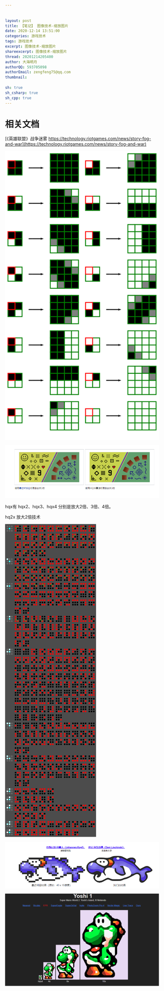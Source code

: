 ```yaml
---


layout: post
title: 【笔记】 图像技术-缩放图片
date: 2020-12-14 13:51:00
categories: 游戏技术
tags: 游戏技术
excerpt: 图像技术-缩放图片
shareexcerpt: 图像技术-缩放图片
thread: 20201214205400
author: 大海明月
authorQQ: 593705098
authorEmail: zengfeng75@qq.com
thumbnail:

sh: true
sh_csharp: true
sh_cpp: true
---
```










# 相关文档

[《英雄联盟》战争迷雾 https://technology.riotgames.com/news/story-fog-and-war](https://technology.riotgames.com/news/story-fog-and-war)



![img](2020-12-14-笔记-图像技术-缩放图片/fow_diagram.png)



[缩放图像技术 hqx]: https://en.wikipedia.org/wiki/Hqx

![image-20201214212934623](2020-12-14-笔记-战争迷雾/image-20201214212934623.png)





[缩放图像技术 hqx 滤镜代码和原理]: http://blog.pkh.me/p/19-butchering-hqx-scaling-filters.html

hqx有 hqx2、hqx3、hqx4 分别是放大2倍、3倍、4倍。

hq2x 放大2倍技术

![centerimg](2020-12-14-笔记-战争迷雾/hq2x-all-combs.png)





[缩放图像技术论文 SIGGRAPH 2011]: http://johanneskopf.de/publications/pixelart/

![image-20201214213808608](2020-12-14-笔记-战争迷雾/image-20201214213808608.png)





[缩放图像技术 不同算法效果展示]: http://johanneskopf.de/publications/pixelart/supplementary/multi_comparison.html

![image-20201214214018715](2020-12-14-笔记-战争迷雾/image-20201214214018715.png)
